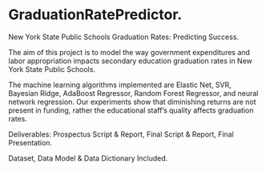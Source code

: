 # GraduationRatePredictor.
New York State Public Schools Graduation Rates: Predicting Success.

The aim of this project is to model the way government expenditures and labor appropriation impacts secondary education graduation rates in New York State Public Schools.

The machine learning algorithms implemented are Elastic Net, SVR, Bayesian Ridge, AdaBoost Regressor, Random Forest Regressor, and neural network regression. Our experiments show that diminishing
returns are not present in funding, rather the educational staff’s quality affects graduation rates.

Deliverables: Prospectus Script & Report, 
              Final Script & Report, 
              Final Presentation.

Dataset, Data Model & Data Dictionary Included.
